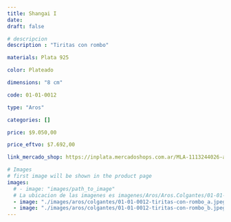 ```yaml
---
title: Shangai I
date: 
draft: false

# descripcion
description : "Tiritas con rombo"

materials: Plata 925

color: Plateado

dimensions: "8 cm"

code: 01-01-0012

type: "Aros"

categories: []

price: $9.050,00

price_eftvo: $7.692,00

link_mercado_shop: https://inplata.mercadoshops.com.ar/MLA-1113244026-aros-de-plata-925-colgantes-shangai-i-con-cadenas-_JM

# Images
# first image will be shown in the product page
images:
  # - image: "images/path_to_image"
  # La ubicacion de las imagenes es imagenes/Aros/Aros.Colgantes/01-01-0012-shangai-i
  - image: "./images/aros/colgantes/01-01-0012-tiritas-con-rombo_a.jpeg"
  - image: "./images/aros/colgantes/01-01-0012-tiritas-con-rombo_b.jpeg"
---
```

